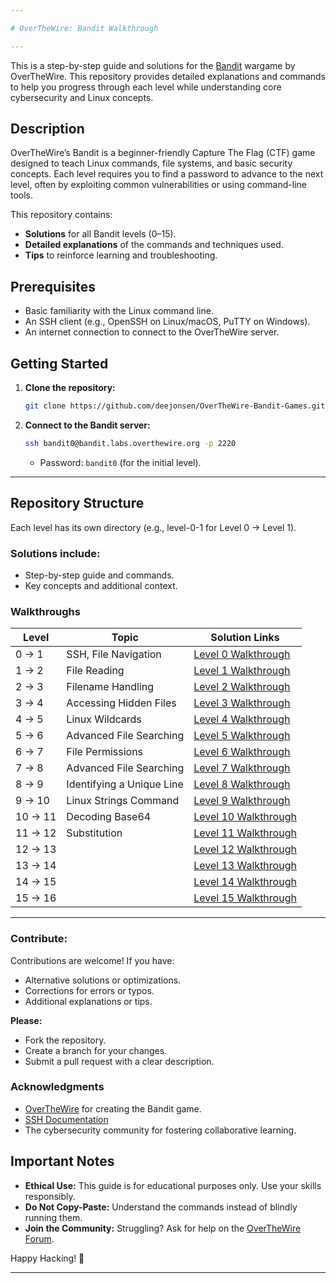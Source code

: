 ```yaml
---

# OverTheWire: Bandit Walkthrough

---
```


This is a step-by-step guide and solutions for the [Bandit](https://overthewire.org/wargames/bandit/) wargame by OverTheWire. This repository provides detailed explanations and commands to help you progress through each level while understanding core cybersecurity and Linux concepts.


## **Description**
OverTheWire’s Bandit is a beginner-friendly Capture The Flag (CTF) game designed to teach Linux commands, file systems, and basic security concepts. Each level requires you to find a password to advance to the next level, often by exploiting common vulnerabilities or using command-line tools.

This repository contains:
- **Solutions** for all Bandit levels (0–15).
- **Detailed explanations** of the commands and techniques used.
- **Tips** to reinforce learning and troubleshooting.

## **Prerequisites**
- Basic familiarity with the Linux command line.
- An SSH client (e.g., OpenSSH on Linux/macOS, PuTTY on Windows).
- An internet connection to connect to the OverTheWire server.

## **Getting Started**
1. **Clone the repository:**
   ```bash
   git clone https://github.com/deejonsen/OverTheWire-Bandit-Games.git
   ```
   
 2. **Connect to the Bandit server:**
    ```bash
    ssh bandit0@bandit.labs.overthewire.org -p 2220
    ```
    - Password: `bandit0` (for the initial level).

  ---

## **Repository Structure**
Each level has its own directory (e.g., level-0-1 for Level 0 → Level 1).

### Solutions include:

- Step-by-step guide and commands.
- Key concepts and additional context.

### **Walkthroughs**
 Level   | Topic                                                             | Solution Links                |
|--------|-------------------------------------------------------------------|-------------------------------|
| 0 → 1  | SSH, File Navigation| [Level 0 Walkthrough](https://github.com/deejonsen/OverTheWire-Bandit-Games/blob/main/Bandit_Level_0.md)              |
| 1 → 2	| File Reading | [Level 1 Walkthrough](https://github.com/deejonsen/OverTheWire-Bandit-Games/blob/main/Bandit_Level_1.md) |
| 2 → 3  | Filename Handling | [Level 2 Walkthrough](https://github.com/deejonsen/OverTheWire-Bandit-Games/blob/main/Bandit_Level_2.md) |
| 3 → 4  | Accessing Hidden Files | [Level 3 Walkthrough](https://github.com/deejonsen/OverTheWire-Bandit-Games/blob/main/Bandit_Level_3.md) |
| 4 → 5  | Linux Wildcards | [Level 4 Walkthrough](https://github.com/deejonsen/OverTheWire-Bandit-Games/blob/main/Bandit_Level_4.md) |
| 5 → 6  | Advanced File Searching | [Level 5 Walkthrough](https://github.com/deejonsen/OverTheWire-Bandit-Games/blob/main/Bandit_Level_5.md) |
| 6 → 7  | File Permissions | [Level 6 Walkthrough](https://github.com/deejonsen/OverTheWire-Bandit-Games/blob/main/Bandit_Level_6.md) |
| 7 → 8  | Advanced File Searching | [Level 7 Walkthrough](https://github.com/deejonsen/OverTheWire-Bandit-Games/blob/main/Bandit_Level_7.md) |
| 8 → 9  | Identifying a Unique Line | [Level 8 Walkthrough](https://github.com/deejonsen/OverTheWire-Bandit-Games/blob/main/Bandit_Level_8.md) | 
| 9 → 10 | Linux Strings Command | [Level 9 Walkthrough](https://github.com/deejonsen/OverTheWire-Bandit-Games/blob/main/Bandit_Level_9.md) |
| 10 → 11 | Decoding Base64 | [Level 10 Walkthrough](https://github.com/deejonsen/OverTheWire-Bandit-Games/blob/main/Bandit_Level_10.md) |  
| 11 → 12 | Substitution | [Level 11 Walkthrough](https://github.com/deejonsen/OverTheWire-Bandit-Games/blob/main/Bandit_Level_11.md) |
| 12 → 13 |                                                                   | [Level 12 Walkthrough](https://github.com/deejonsen/OverTheWire-Bandit-Games/blob/main/Bandit_Level_12.md)                              |
| 13 → 14 |                                                                   | [Level 13 Walkthrough](https://github.com/deejonsen/OverTheWire-Bandit-Games/blob/main/Bandit_Level_13.md)                              |
| 14 → 15 |                                                                   | [Level 14 Walkthrough](https://github.com/deejonsen/OverTheWire-Bandit-Games/blob/main/Bandit_Level_14.md)                                |
| 15 → 16 |                                                                   | [Level 15 Walkthrough](https://github.com/deejonsen/OverTheWire-Bandit-Games/blob/main/Bandit_Level_15.md)                               |


---

### **Contribute:**
Contributions are welcome! If you have:
  - Alternative solutions or optimizations.
  - Corrections for errors or typos.
  - Additional explanations or tips.

**Please:**

  - Fork the repository.
  - Create a branch for your changes.
  - Submit a pull request with a clear description.


### **Acknowledgments**
  - [OverTheWire](https://overthewire.org/) for creating the Bandit game.
  - [SSH Documentation](https://www.openssh.com/manual.html)
  - The cybersecurity community for fostering collaborative learning.


## **Important Notes**
- **Ethical Use:** This guide is for educational purposes only. Use your skills responsibly.
- **Do Not Copy-Paste:** Understand the commands instead of blindly running them.
- **Join the Community:** Struggling? Ask for help on the [OverTheWire Forum](https://forum.overthewire.org/).


Happy Hacking! 🚀

---
